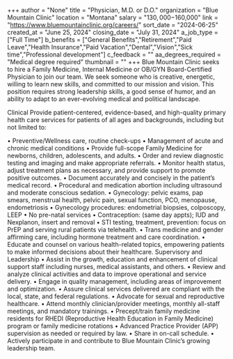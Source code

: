 +++
author = "None"
title = "Physician, M.D. or D.O."
organization = "Blue Mountain Clinic"
location = "Montana"
salary = "$130,000-$160,000"
link = "https://www.bluemountainclinic.org/careers/"
sort_date = "2024-06-25"
created_at = "June 25, 2024"
closing_date = "July 31, 2024"
a_job_type = ["Full Time"]
b_benefits = ["General Benefits","Retirement","Paid Leave","Health Insurance","Paid Vacation","Dental","Vision","Sick time","Professional development"]
c_feedback = ""
aa_degrees_required = "Medical degree required"
thumbnail = ""
+++
Blue Mountain Clinic seeks to hire a Family Medicine, Internal Medicine or OB/GYN Board-Certified Physician to join our team. We seek someone who is creative, energetic, willing to learn new skills, and committed to our mission and vision. This position requires strong leadership skills, a good sense of humor, and an ability to adapt to an ever-evolving medical and political landscape. 

Clinical
Provide patient-centered, evidence-based, and high-quality primary health care services for patients of all ages and backgrounds, including but not limited to:

•	Preventive/Wellness care, routine check-ups
•	Management of acute and chronic medical conditions
•	Provide full-scope Family Medicine for newborns, children, adolescents, and adults.
•	Order and review diagnostic testing and imaging and make appropriate referrals.
•	Monitor health status, adjust treatment plans as necessary, and provide support to promote positive outcomes.
•	Document accurately and concisely in the patient’s medical record. 
•	Procedural and medication abortion including ultrasound and moderate conscious sedation.
•	Gynecology: pelvic exams, pap smears, menstrual health, pelvic pain, sexual function, PCO, menopause, endometriosis
•	Gynecology procedures: endometrial biopsies, colposcopy, LEEP
•	No pre-natal services
•	Contraception: (same day appts); IUD and Nexplanon, insert and removal
•	STI testing, treatment, prevention: focus on PrEP and serving rural patients via telehealth.
•	Trans medicine and gender affirming care, including hormone treatment and care coordination.
•	Educate and counsel on various health-related topics, empowering patients to make informed decisions about their healthcare.
Supervisory and Leadership
•	Assist in the growth, education and enhancement of clinical support staff including nurses, medical assistants, and others.
•	Review and analyze clinical activities and data to improve operational and service delivery.
•	Engage in quality management, including areas of improvement and optimization.
•	Assure clinical services delivered are compliant with the local, state, and federal regulations.
•	Advocate for sexual and reproductive healthcare.
•	Attend monthly clinician/provider meetings, monthly all-staff meetings, and mandatory trainings.
•	Precept/train family medicine residents for RHEDI (Reproductive Health Education in Family Medicine) program or family medicine rotations
•	Advanced Practice Provider (APP) supervision as needed or required by law.
•	Share in on-call schedule.
•	Actively participate in and contribute to Blue Mountain Clinic’s growing leadership team.

